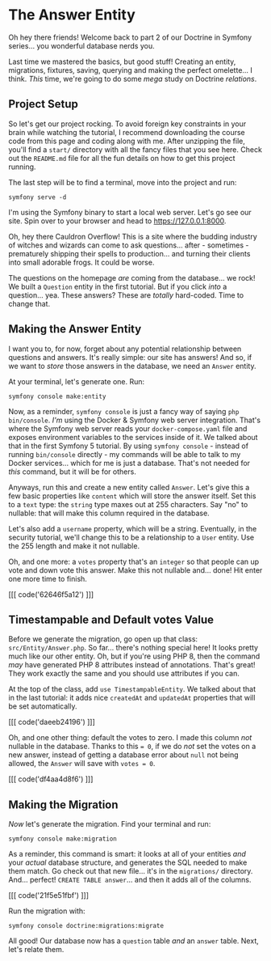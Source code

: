# The Answer Entity

Oh hey there friends! Welcome back to part 2 of our Doctrine in Symfony series...
you wonderful database nerds you.

Last time we mastered the basics, but good stuff! Creating an entity, migrations,
fixtures, saving, querying and making the perfect omelette... I think. *This* time,
we're going to do some *mega* study on Doctrine *relations*.

## Project Setup

So let's get our project rocking. To avoid foreign key constraints in your brain
while watching the tutorial, I recommend downloading the course code from this page
and coding along with me. After unzipping the file, you'll find a `start/` directory
with all the fancy files that you see here. Check out the `README.md` file for all
the fun details on how to get this project running.

The last step will be to find a terminal, move into the project and run:

```terminal
symfony serve -d
```

I'm using the Symfony binary to start a local web server. Let's go see our site.
Spin over to your browser and head to https://127.0.0.1:8000.

Oh, hey there Cauldron Overflow! This is a site where the budding industry of witches
and wizards can come to ask questions... after - sometimes - prematurely shipping
their spells to production... and turning their clients into small adorable frogs.
It could be worse.

The questions on the homepage *are* coming from the database... we rock! We built
a `Question` entity in the first tutorial. But if you click *into* a question...
yea. These answers? These are *totally* hard-coded. Time to change that.

## Making the Answer Entity

I want you to, for now, forget about any potential relationship between
questions and answers. It's really simple: our site has answers! And so, if we want
to *store* those answers in the database, we need an `Answer` entity.

At your terminal, let's generate one. Run:

```terminal
symfony console make:entity
```

Now, as a reminder, `symfony console` is just a fancy way of saying `php bin/console`.
*I'm* using the Docker & Symfony web server integration. That's where the Symfony web
server reads your `docker-compose.yaml` file and exposes environment variables to
the services inside of it. We talked about that in the first Symfony 5 tutorial.
By using `symfony console` - instead of running `bin/console` directly - my commands
will be able to talk to my Docker services... which for me is just a database.
That's not needed for *this* command, but it will be for others.

Anyways, run this and create a new entity called `Answer`. Let's give this a few
basic properties like `content` which will store the answer itself. Set this to a
`text` type: the `string` type maxes out at 255 characters. Say "no" to nullable:
that will make this column required in the database.

Let's also add a `username` property, which will be a string. Eventually, in the
security tutorial, we'll change this to be a relationship to a `User` entity.
Use the 255 length and make it not nullable.

Oh, and one more: a `votes` property that's an `integer` so that people can up vote
and down vote this answer. Make this not nullable and... done! Hit enter one more
time to finish.

[[[ code('62646f5a12') ]]]

## Timestampable and Default votes Value

Before we generate the migration, go open up that class: `src/Entity/Answer.php`.
So far... there's nothing special here! It looks pretty much like our other entity.
Oh, but if you're using PHP 8, then the command *may* have generated PHP 8
attributes instead of annotations. That's great! They work exactly the same and
you should use attributes if you can.

At the top of the class, add `use TimestampableEntity`. We talked about that in the
last tutorial: it adds nice `createdAt` and `updatedAt` properties that will be set
automatically.

[[[ code('daeeb24196') ]]]

Oh, and one other thing: default the votes to zero. I made this column *not* nullable
in the database. Thanks to this `= 0`, if we do *not* set the votes on a new
answer, instead of getting a database error about `null` not being allowed,
the `Answer` will save with `votes = 0`.

[[[ code('df4aa4d8f6') ]]]

## Making the Migration

*Now* let's generate the migration. Find your terminal and run:

```terminal
symfony console make:migration
```

As a reminder, this command is smart: it looks at all of your entities *and* your
*actual* database structure, and generates the SQL needed to make them match.
Go check out that new file... it's in the `migrations/` directory. And... perfect!
`CREATE TABLE answer`... and then it adds all of the columns.

[[[ code('21f5e51fbf') ]]]

Run the migration with:

```terminal
symfony console doctrine:migrations:migrate
```

All good! Our database now has a `question` table *and* an `answer` table.
Next, let's relate them.

